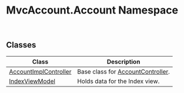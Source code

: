 MvcAccount.Account Namespace
============================
 


Classes
-------

Class                      | Description                            
-------------------------- | -------------------------------------- 
[AccountImplController][1] | Base class for [AccountController][2]. 
[IndexViewModel][3]        | Holds data for the Index view.         

[1]: AccountImplController/README.md
[2]: ../MvcAccount/AccountController/README.md
[3]: IndexViewModel/README.md
